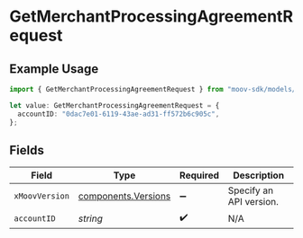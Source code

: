 # GetMerchantProcessingAgreementRequest

## Example Usage

```typescript
import { GetMerchantProcessingAgreementRequest } from "moov-sdk/models/operations";

let value: GetMerchantProcessingAgreementRequest = {
  accountID: "0dac7e01-6119-43ae-ad31-ff572b6c905c",
};
```

## Fields

| Field                                                      | Type                                                       | Required                                                   | Description                                                |
| ---------------------------------------------------------- | ---------------------------------------------------------- | ---------------------------------------------------------- | ---------------------------------------------------------- |
| `xMoovVersion`                                             | [components.Versions](../../models/components/versions.md) | :heavy_minus_sign:                                         | Specify an API version.                                    |
| `accountID`                                                | *string*                                                   | :heavy_check_mark:                                         | N/A                                                        |